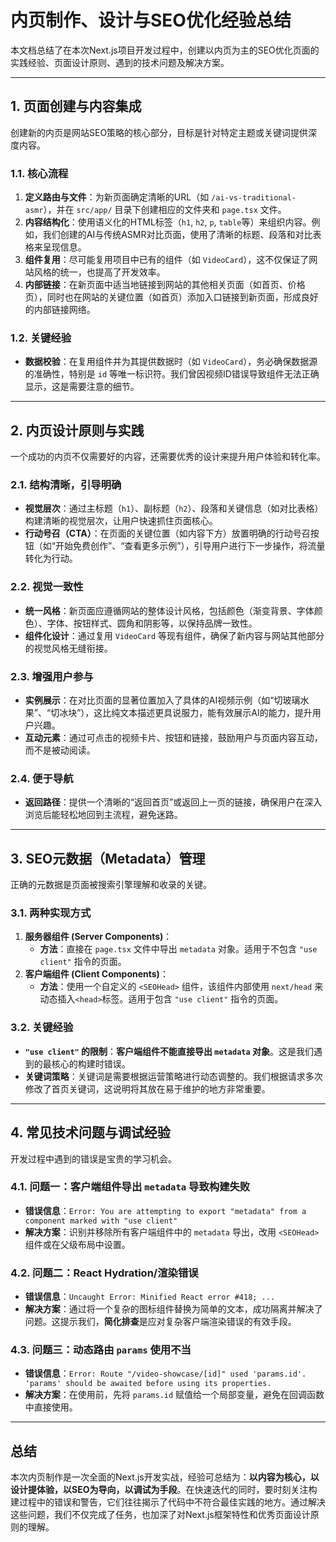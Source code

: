 # 内页制作、设计与SEO优化经验总结

本文档总结了在本次Next.js项目开发过程中，创建以内页为主的SEO优化页面的实践经验、页面设计原则、遇到的技术问题及解决方案。

---

## 1. 页面创建与内容集成

创建新的内页是网站SEO策略的核心部分，目标是针对特定主题或关键词提供深度内容。

### 1.1. 核心流程

1.  **定义路由与文件**：为新页面确定清晰的URL（如 `/ai-vs-traditional-asmr`），并在 `src/app/` 目录下创建相应的文件夹和 `page.tsx` 文件。
2.  **内容结构化**：使用语义化的HTML标签（`h1`, `h2`, `p`, `table`等）来组织内容。例如，我们创建的AI与传统ASMR对比页面，使用了清晰的标题、段落和对比表格来呈现信息。
3.  **组件复用**：尽可能复用项目中已有的组件（如 `VideoCard`），这不仅保证了网站风格的统一，也提高了开发效率。
4.  **内部链接**：在新页面中适当地链接到网站的其他相关页面（如首页、价格页），同时也在网站的关键位置（如首页）添加入口链接到新页面，形成良好的内部链接网络。

### 1.2. 关键经验

-   **数据校验**：在复用组件并为其提供数据时（如 `VideoCard`），务必确保数据源的准确性，特别是 `id` 等唯一标识符。我们曾因视频ID错误导致组件无法正确显示，这是需要注意的细节。

---

## 2. 内页设计原则与实践

一个成功的内页不仅需要好的内容，还需要优秀的设计来提升用户体验和转化率。

### 2.1. 结构清晰，引导明确

-   **视觉层次**：通过主标题（`h1`）、副标题（`h2`）、段落和关键信息（如对比表格）构建清晰的视觉层次，让用户快速抓住页面核心。
-   **行动号召（CTA）**：在页面的关键位置（如内容下方）放置明确的行动号召按钮（如“开始免费创作”、“查看更多示例”），引导用户进行下一步操作，将流量转化为行动。

### 2.2. 视觉一致性

-   **统一风格**：新页面应遵循网站的整体设计风格，包括颜色（渐变背景、字体颜色）、字体、按钮样式、圆角和阴影等，以保持品牌一致性。
-   **组件化设计**：通过复用 `VideoCard` 等现有组件，确保了新内容与网站其他部分的视觉风格无缝衔接。

### 2.3. 增强用户参与

-   **实例展示**：在对比页面的显著位置加入了具体的AI视频示例（如“切玻璃水果”、“切冰块”），这比纯文本描述更具说服力，能有效展示AI的能力，提升用户兴趣。
-   **互动元素**：通过可点击的视频卡片、按钮和链接，鼓励用户与页面内容互动，而不是被动阅读。

### 2.4. 便于导航

-   **返回路径**：提供一个清晰的“返回首页”或返回上一页的链接，确保用户在深入浏览后能轻松地回到主流程，避免迷路。

---

## 3. SEO元数据（Metadata）管理

正确的元数据是页面被搜索引擎理解和收录的关键。

### 3.1. 两种实现方式

1.  **服务器组件 (Server Components)**：
    -   **方法**：直接在 `page.tsx` 文件中导出 `metadata` 对象。适用于不包含 `"use client"` 指令的页面。
2.  **客户端组件 (Client Components)**：
    -   **方法**：使用一个自定义的 `<SEOHead>` 组件，该组件内部使用 `next/head` 来动态插入`<head>`标签。适用于包含 `"use client"` 指令的页面。

### 3.2. 关键经验

-   **`"use client"` 的限制**：**客户端组件不能直接导出 `metadata` 对象**。这是我们遇到的最核心的构建时错误。
-   **关键词策略**：关键词是需要根据运营策略进行动态调整的。我们根据请求多次修改了首页关键词，这说明将其放在易于维护的地方非常重要。

---

## 4. 常见技术问题与调试经验

开发过程中遇到的错误是宝贵的学习机会。

### 4.1. 问题一：客户端组件导出 `metadata` 导致构建失败

-   **错误信息**：`Error: You are attempting to export "metadata" from a component marked with "use client"`
-   **解决方案**：识别并移除所有客户端组件中的 `metadata` 导出，改用 `<SEOHead>` 组件或在父级布局中设置。

### 4.2. 问题二：React Hydration/渲染错误

-   **错误信息**：`Uncaught Error: Minified React error #418; ...`
-   **解决方案**：通过将一个复杂的图标组件替换为简单的文本，成功隔离并解决了问题。这提示我们，**简化排查**是应对复杂客户端渲染错误的有效手段。

### 4.3. 问题三：动态路由 `params` 使用不当

-   **错误信息**：`Error: Route "/video-showcase/[id]" used 'params.id'. 'params' should be awaited before using its properties.`
-   **解决方案**：在使用前，先将 `params.id` 赋值给一个局部变量，避免在回调函数中直接使用。

---

## 总结

本次内页制作是一次全面的Next.js开发实战，经验可总结为：**以内容为核心，以设计提体验，以SEO为导向，以调试为手段**。在快速迭代的同时，要时刻关注构建过程中的错误和警告，它们往往揭示了代码中不符合最佳实践的地方。通过解决这些问题，我们不仅完成了任务，也加深了对Next.js框架特性和优秀页面设计原则的理解。 